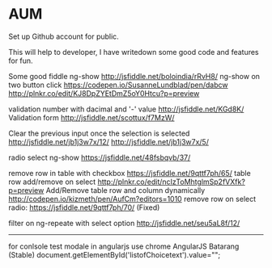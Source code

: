 # AUM
Set up Github account for public.

This will help to developer, I have writedown some good code and features for fun.

Some good fiddle
ng-show http://jsfiddle.net/boloindia/rRvH8/
ng-show on two button click https://codepen.io/SusanneLundblad/pen/dabcw  http://plnkr.co/edit/KJ8DpZYEtDmZ5oY0Htcu?p=preview

validation number with dacimal and '-' value http://jsfiddle.net/KGd8K/
Validation form http://jsfiddle.net/scottux/f7MzW/

Clear the previous input once the selection is selected http://jsfiddle.net/jb1j3w7x/12/ http://jsfiddle.net/jb1j3w7x/5/

radio select ng-show https://jsfiddle.net/48fsbqvb/37/

remove row in table with checkbox https://jsfiddle.net/9qttf7ph/65/
table row add/remove on select http://plnkr.co/edit/ncIzToMhtglmSp2fVXfk?p=preview
Add/Remove table row and column dynamically http://codepen.io/kizmeth/pen/AufCm?editors=1010
remove row on select radio: https://jsfiddle.net/9qttf7ph/70/ (Fixed)

filter on ng-repeate with select option http://jsfiddle.net/seu5aL8f/12/

----------------
for conlsole test modale in angularjs use chrome AngularJS Batarang (Stable)
document.getElementById('listofChoicetext').value="";

